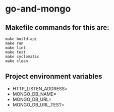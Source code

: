# go-and-mongo

## Makefile commands for this are:
```
make build-api
make run
make lint
make test
make cyclomatic 
make clean
```

## Project environment variables
- HTTP_LISTEN_ADDRESS=
- MONGO_DB_NAME=
- MONGO_DB_URL=
- MONGO_DB_URL_TEST=
